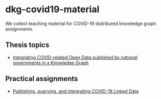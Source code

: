 # dkg-covid19-material
We collect teaching material for COVID-19 distributed knowledge graph assignments.

## Thesis topics
* [Integrating COVID-related Open Data published by national governments in a Knowledge Graph](https://www.wu.ac.at/en/dpkm/topics/current-thesis-topics#c582190)

## Practical assignments
* [Publishing, querying, and integrating COVID-19 Linked Data](covid19-dkg-bonus/)

